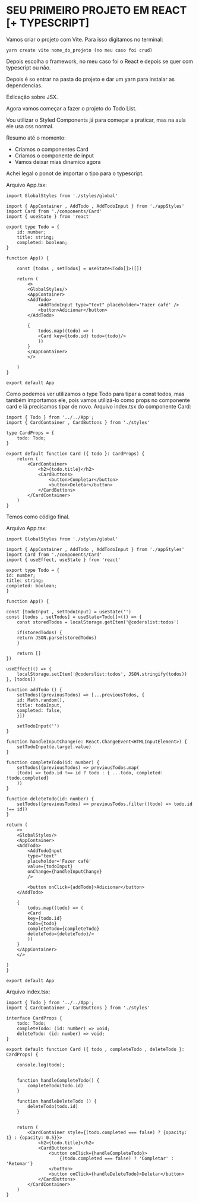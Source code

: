 # SEU PRIMEIRO PROJETO EM REACT [+ TYPESCRIPT]

Vamos criar o projeto com Vite. Para isso digitamos no terminal:

    yarn create vite nome_do_projeto (no meu caso foi crud)

Depois escolha o framework, no meu caso foi o React e depois se quer com typescript ou não.

Depois é so entrar na pasta do projeto e dar um yarn para instalar as dependencias.

Exlicação sobre JSX.

Agora vamos começar a fazer o projeto do Todo List.

Vou utilizar o Styled Components já para começar a praticar, mas na aula ele usa css normal.

Resumo até o momento:

- Criamos o componentes Card
- Criamos o componente de input
- Vamos deixar mias dinamico agora

Achei legal o ponot de importar o tipo para o typescript.

Arquivo App.tsx:

    import GlobalStyles from './styles/global'

    import { AppContainer , AddTodo , AddTodoInput } from './appStyles'
    import Card from './components/Card'
    import { useState } from 'react'

    export type Todo = {
        id: number;
        title: string;
        completed: boolean;
    }

    function App() {

        const [todos , setTodos] = useState<Todo[]>([])

        return (
            <>
            <GlobalStyles/>
            <AppContainer>
            <AddTodo>
                <AddTodoInput type="text" placeholder='Fazer café' />
                <button>Adicionar</button>
            </AddTodo>

            {
                todos.map((todo) => (
                <Card key={todo.id} todo={todo}/>
                ))
            }
            </AppContainer>
            </>

        )
    }

    export default App

Como podemos ver utilizamos o type Todo para tipar a const todos, mas também importamos ele, pois vamos utilizá-lo como props no componente card e lá precisamos tipar de novo. Arquivo index.tsx do componente Card:

    import { Todo } from '../../App';
    import { CardContainer , CardButtons } from './styles'

    type CardProps = {
        todo: Todo;
    }

    export default function Card ({ todo }: CardProps) {
        return (
            <CardContainer>
                <h2>{todo.title}</h2>
                <CardButtons>
                    <button>Completar</button>
                    <button>Deletar</button>
                </CardButtons>
            </CardContainer>
        )
    }

Temos como código final.

Arquivo App.tsx:

    import GlobalStyles from './styles/global'

    import { AppContainer , AddTodo , AddTodoInput } from './appStyles'
    import Card from './components/Card'
    import { useEffect, useState } from 'react'

    export type Todo = {
    id: number;
    title: string;
    completed: boolean;
    }

    function App() {

    const [todoInput , setTodoInput] = useState('')
    const [todos , setTodos] = useState<Todo[]>(() => {
        const storedTodos = localStorage.getItem('@coderslist:todos')

        if(storedTodos) {
        return JSON.parse(storedTodos)
        }

        return []
    })

    useEffect(() => {
        localStorage.setItem('@coderslist:todos', JSON.stringify(todos))
    }, [todos])

    function addTodo () {
        setTodos((previousTodos) => [...previousTodos, {
        id: Math.random(),
        title: todoInput,
        completed: false,
        }])

        setTodoInput('')
    }

    function handleInputChange(e: React.ChangeEvent<HTMLInputElement>) {
        setTodoInput(e.target.value)
    }

    function completeTodo(id: number) {
        setTodos((previousTodos) => previousTodos.map(
        (todo) => todo.id !== id ? todo : { ...todo, completed:  !todo.completed}
        ))
    }

    function deleteTodo(id: number) {
        setTodos((previousTodos) => previousTodos.filter((todo) => todo.id !== id))
    }

    return (
        <>
        <GlobalStyles/>
        <AppContainer>
        <AddTodo>
            <AddTodoInput
            type="text"
            placeholder='Fazer café'
            value={todoInput}
            onChange={handleInputChange}
            />

            <button onClick={addTodo}>Adicionar</button>
        </AddTodo>

        {
            todos.map((todo) => (
            <Card
            key={todo.id}
            todo={todo}
            completeTodo={completeTodo}
            deleteTodo={deleteTodo}/>
            ))
        }
        </AppContainer>
        </>

    )
    }

    export default App

Arquivo index.tsx:

    import { Todo } from '../../App';
    import { CardContainer , CardButtons } from './styles'

    interface CardProps {
        todo: Todo;
        completeTodo: (id: number) => void;
        deleteTodo: (id: number) => void;
    }

    export default function Card ({ todo , completeTodo , deleteTodo }: CardProps) {

        console.log(todo);


        function handleCompleteTodo() {
            completeTodo(todo.id)
        }

        function handleDeleteTodo () {
            deleteTodo(todo.id)
        }


        return (
            <CardContainer style={(todo.completed === false) ? {opacity: 1} : {opacity: 0.5}}>
                <h2>{todo.title}</h2>
                <CardButtons>
                    <button onClick={handleCompleteTodo}>
                        {(todo.completed === false) ? 'Completar' : 'Retomar'}
                    </button>
                    <button onClick={handleDeleteTodo}>Deletar</button>
                </CardButtons>
            </CardContainer>
        )
    }
